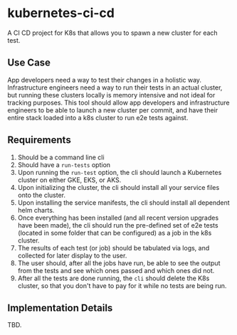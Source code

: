 # kubernetes-ci-cd
A CI CD project for K8s that allows you to spawn a new cluster for each test.

## Use Case
App developers need a way to test their changes in a holistic way. Infrastructure engineers need a way to run their tests in an actual cluster, but running these clusters locally is memory intensive and not ideal for tracking purposes. This tool should allow app developers and infrastructure engineers to be able to launch a new cluster per commit, and have their entire stack loaded into a k8s cluster to run e2e tests against.

## Requirements
1. Should be a command line cli
2. Should have a `run-tests` option
3. Upon running the `run-test` option, the cli should launch a Kubernetes cluster on either GKE, EKS, or AKS.
4. Upon initializing the cluster, the cli should install all your service files onto the cluster.
5. Upon installing the service manifests, the cli should install all dependent helm charts.
6. Once everything has been installed (and all recent version upgrades have been made), the cli should run the pre-defined set of e2e tests (located in some folder that can be configured) as a job in the k8s cluster.
7. The results of each test (or job) should be tabulated via logs, and collected for later display to the user.
8. The user should, after all the jobs have run, be able to see the output from the tests and see which ones passed and which ones did not.
9. After all the tests are done running, the `cli` should delete the K8s cluster, so that you don't have to pay for it while no tests are being run.

## Implementation Details
TBD.
